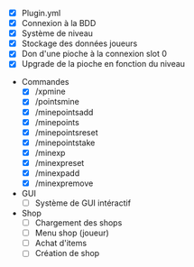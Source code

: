 - [X] Plugin.yml
- [X] Connexion à la BDD
- [X] Système de niveau
- [X] Stockage des données joueurs
- [X] Don d'une pioche à la connexion slot 0
- [X] Upgrade de la pioche en fonction du niveau
- Commandes
  - [X] /xpmine
  - [X] /pointsmine
  - [X] /minepointsadd
  - [X] /minepoints
  - [X] /minepointsreset
  - [X] /minepointstake
  - [X] /minexp
  - [X] /minexpreset
  - [X] /minexpadd
  - [X] /minexpremove
- GUI
  - [ ] Système de GUI intéractif
- Shop
  - [ ] Chargement des shops
  - [ ] Menu shop (joueur)
  - [ ] Achat d'items
  - [ ] Création de shop